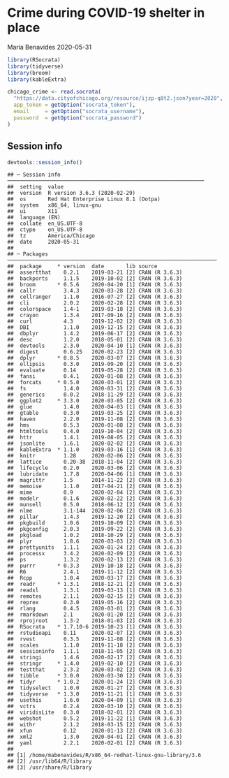 Crime during COVID-19 shelter in place
================
Maria Benavides
2020-05-31

``` r
library(RSocrata)
library(tidyverse)
library(broom)
library(kableExtra)

chicago_crime <- read.socrata(
  "https://data.cityofchicago.org/resource/ijzp-q8t2.json?year=2020",
  app_token = getOption("socrata_token"),
  email     = getOption("socrata_username"),
  password  = getOption("socrata_password")
)
```

## Session info

``` r
devtools::session_info()
```

    ## ─ Session info ───────────────────────────────────────────────────────────────
    ##  setting  value                               
    ##  version  R version 3.6.3 (2020-02-29)        
    ##  os       Red Hat Enterprise Linux 8.1 (Ootpa)
    ##  system   x86_64, linux-gnu                   
    ##  ui       X11                                 
    ##  language (EN)                                
    ##  collate  en_US.UTF-8                         
    ##  ctype    en_US.UTF-8                         
    ##  tz       America/Chicago                     
    ##  date     2020-05-31                          
    ## 
    ## ─ Packages ───────────────────────────────────────────────────────────────────
    ##  package     * version  date       lib source        
    ##  assertthat    0.2.1    2019-03-21 [2] CRAN (R 3.6.3)
    ##  backports     1.1.5    2019-10-02 [2] CRAN (R 3.6.3)
    ##  broom       * 0.5.6    2020-04-20 [1] CRAN (R 3.6.3)
    ##  callr         3.4.3    2020-03-28 [2] CRAN (R 3.6.3)
    ##  cellranger    1.1.0    2016-07-27 [2] CRAN (R 3.6.3)
    ##  cli           2.0.2    2020-02-28 [2] CRAN (R 3.6.3)
    ##  colorspace    1.4-1    2019-03-18 [2] CRAN (R 3.6.3)
    ##  crayon        1.3.4    2017-09-16 [2] CRAN (R 3.6.3)
    ##  curl          4.3      2019-12-02 [2] CRAN (R 3.6.3)
    ##  DBI           1.1.0    2019-12-15 [2] CRAN (R 3.6.3)
    ##  dbplyr        1.4.2    2019-06-17 [2] CRAN (R 3.6.3)
    ##  desc          1.2.0    2018-05-01 [2] CRAN (R 3.6.3)
    ##  devtools      2.3.0    2020-04-10 [1] CRAN (R 3.6.3)
    ##  digest        0.6.25   2020-02-23 [2] CRAN (R 3.6.3)
    ##  dplyr       * 0.8.5    2020-03-07 [2] CRAN (R 3.6.3)
    ##  ellipsis      0.3.0    2019-09-20 [2] CRAN (R 3.6.3)
    ##  evaluate      0.14     2019-05-28 [2] CRAN (R 3.6.3)
    ##  fansi         0.4.1    2020-01-08 [2] CRAN (R 3.6.3)
    ##  forcats     * 0.5.0    2020-03-01 [2] CRAN (R 3.6.3)
    ##  fs            1.4.0    2020-03-31 [2] CRAN (R 3.6.3)
    ##  generics      0.0.2    2018-11-29 [2] CRAN (R 3.6.3)
    ##  ggplot2     * 3.3.0    2020-03-05 [2] CRAN (R 3.6.3)
    ##  glue          1.4.0    2020-04-03 [1] CRAN (R 3.6.3)
    ##  gtable        0.3.0    2019-03-25 [2] CRAN (R 3.6.3)
    ##  haven         2.2.0    2019-11-08 [2] CRAN (R 3.6.3)
    ##  hms           0.5.3    2020-01-08 [2] CRAN (R 3.6.3)
    ##  htmltools     0.4.0    2019-10-04 [2] CRAN (R 3.6.3)
    ##  httr          1.4.1    2019-08-05 [2] CRAN (R 3.6.3)
    ##  jsonlite      1.6.1    2020-02-02 [2] CRAN (R 3.6.3)
    ##  kableExtra  * 1.1.0    2019-03-16 [1] CRAN (R 3.6.3)
    ##  knitr         1.28     2020-02-06 [2] CRAN (R 3.6.3)
    ##  lattice       0.20-38  2018-11-04 [2] CRAN (R 3.6.3)
    ##  lifecycle     0.2.0    2020-03-06 [2] CRAN (R 3.6.3)
    ##  lubridate     1.7.8    2020-04-06 [1] CRAN (R 3.6.3)
    ##  magrittr      1.5      2014-11-22 [2] CRAN (R 3.6.3)
    ##  memoise       1.1.0    2017-04-21 [2] CRAN (R 3.6.3)
    ##  mime          0.9      2020-02-04 [2] CRAN (R 3.6.3)
    ##  modelr        0.1.6    2020-02-22 [2] CRAN (R 3.6.3)
    ##  munsell       0.5.0    2018-06-12 [2] CRAN (R 3.6.3)
    ##  nlme          3.1-144  2020-02-06 [2] CRAN (R 3.6.3)
    ##  pillar        1.4.3    2019-12-20 [2] CRAN (R 3.6.3)
    ##  pkgbuild      1.0.6    2019-10-09 [2] CRAN (R 3.6.3)
    ##  pkgconfig     2.0.3    2019-09-22 [2] CRAN (R 3.6.3)
    ##  pkgload       1.0.2    2018-10-29 [2] CRAN (R 3.6.3)
    ##  plyr          1.8.6    2020-03-03 [2] CRAN (R 3.6.3)
    ##  prettyunits   1.1.1    2020-01-24 [2] CRAN (R 3.6.3)
    ##  processx      3.4.2    2020-02-09 [2] CRAN (R 3.6.3)
    ##  ps            1.3.2    2020-02-13 [2] CRAN (R 3.6.3)
    ##  purrr       * 0.3.3    2019-10-18 [2] CRAN (R 3.6.3)
    ##  R6            2.4.1    2019-11-12 [2] CRAN (R 3.6.3)
    ##  Rcpp          1.0.4    2020-03-17 [2] CRAN (R 3.6.3)
    ##  readr       * 1.3.1    2018-12-21 [2] CRAN (R 3.6.3)
    ##  readxl        1.3.1    2019-03-13 [1] CRAN (R 3.6.3)
    ##  remotes       2.1.1    2020-02-15 [2] CRAN (R 3.6.3)
    ##  reprex        0.3.0    2019-05-16 [2] CRAN (R 3.6.3)
    ##  rlang         0.4.5    2020-03-01 [2] CRAN (R 3.6.3)
    ##  rmarkdown     2.1      2020-01-20 [2] CRAN (R 3.6.3)
    ##  rprojroot     1.3-2    2018-01-03 [2] CRAN (R 3.6.3)
    ##  RSocrata    * 1.7.10-6 2019-10-23 [1] CRAN (R 3.6.3)
    ##  rstudioapi    0.11     2020-02-07 [2] CRAN (R 3.6.3)
    ##  rvest         0.3.5    2019-11-08 [2] CRAN (R 3.6.3)
    ##  scales        1.1.0    2019-11-18 [2] CRAN (R 3.6.3)
    ##  sessioninfo   1.1.1    2018-11-05 [2] CRAN (R 3.6.3)
    ##  stringi       1.4.6    2020-02-17 [2] CRAN (R 3.6.3)
    ##  stringr     * 1.4.0    2019-02-10 [2] CRAN (R 3.6.3)
    ##  testthat      2.3.2    2020-03-02 [2] CRAN (R 3.6.3)
    ##  tibble      * 3.0.0    2020-03-30 [2] CRAN (R 3.6.3)
    ##  tidyr       * 1.0.2    2020-01-24 [2] CRAN (R 3.6.3)
    ##  tidyselect    1.0.0    2020-01-27 [2] CRAN (R 3.6.3)
    ##  tidyverse   * 1.3.0    2019-11-21 [1] CRAN (R 3.6.3)
    ##  usethis       1.6.0    2020-04-09 [1] CRAN (R 3.6.3)
    ##  vctrs         0.2.4    2020-03-10 [2] CRAN (R 3.6.3)
    ##  viridisLite   0.3.0    2018-02-01 [2] CRAN (R 3.6.3)
    ##  webshot       0.5.2    2019-11-22 [1] CRAN (R 3.6.3)
    ##  withr         2.1.2    2018-03-15 [2] CRAN (R 3.6.3)
    ##  xfun          0.12     2020-01-13 [2] CRAN (R 3.6.3)
    ##  xml2          1.3.0    2020-04-01 [2] CRAN (R 3.6.3)
    ##  yaml          2.2.1    2020-02-01 [2] CRAN (R 3.6.3)
    ## 
    ## [1] /home/mabenavides/R/x86_64-redhat-linux-gnu-library/3.6
    ## [2] /usr/lib64/R/library
    ## [3] /usr/share/R/library
